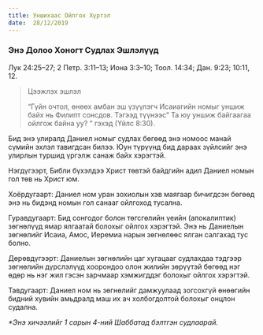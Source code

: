 ```yaml
---
title: Уншихаас Ойлгох Хүртэл
date:  28/12/2019
---
```


### Энэ Долоо Хоногт Судлах Эшлэлүүд
Лук 24:25–27; 2 Петр. 3:11–13; Иона 3:3–10; Тоол. 14:34; Дан. 9:23; 10:11, 12.

> <p>Цээжлэх эшлэл</p>
> “Гүйн очтол, өнөөх амбан эш үзүүлэгч Исаиагийн номыг уншиж байх нь Филипт сонсдов. Тэгээд түүнээс” Та юу уншиж байгаагаа ойлгож байна уу? “ гэхэд (Үйлс 8:30).

Бид энэ улиралд Даниел номыг судлах бөгөөд энэ номоос манай сүмийн эхлэл тавигдсан билээ. Юун түрүүнд бид дараах зүйлсийг энэ улирлын туршид үргэлж санаж байх хэрэгтэй.

Нэгдүгээрт, Библи бүхэлдээ Христ төвтэй байдгийн адил Даниел номын гол төв нь Христ юм.

Хоёрдугаарт: Даниел ном уран зохиолын хэв маягаар бичигдсэн бөгөөд энэ нь бидэнд номын гол санааг ойлгоход тусална.

Гуравдугаарт: Бид сонгодог болон төгсгөлийн үеийн (апокалиптик) зөгнөлүүд ямар ялгаатай болохыг ойлгох хэрэгтэй. Энэ нь Даниелын зөгнөлийг Исаиа, Амос, Иеремиа нарын зөгнөлөөс ялган салгахад тус болно.

Дөрөвдүгээрт: Даниелын зөгнөлийн цаг хугацааг судлахдаа тэдгээр зөгнөлийн дүрслэлүүд хоорондоо олон жилийн зөрүүтэй бөгөөд нэг өдөр нь нэг жил гэсэн зарчмаар хэмжигддэг болохыг ойлгох хэрэгтэй.

Тавдугаарт: Даниел ном нь зөгнөлийг дамжуулаад зогсохгүй өнөөгийн бидний хувийн амьдралд маш их ач холбогдолтой болохыг онцлон судална.

_*Энэ хичээлийг 1 сарын 4-ний Шаббатад бэлтгэн судлаарай._